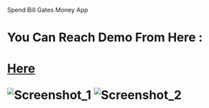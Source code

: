 Spend Bill Gates Money App 

<h1> You Can Reach Demo From Here : <h1> <a href="furkanlebit7-billgatesapp.netlify.app" target="_blank">Here</a>

![Screenshot_1](https://user-images.githubusercontent.com/59422278/194716315-1f81569d-75c6-4abc-a478-4fa07ade632e.png)
![Screenshot_2](https://user-images.githubusercontent.com/59422278/194716317-30d8e1d3-3796-443c-8df7-93f291141c86.png)
